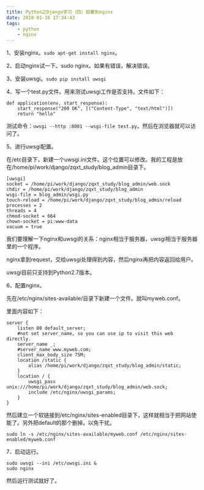 ```yaml
---
title: Python之Django学习（四）部署到nginx
date: 2018-01-16 17:34:43
tags:
	- python
	- nginx
---
```






1、安装nginx。`sudo apt-get install nginx`。

2、启动nginx试一下。sudo nginx。如果有错误，解决错误。

3、安装uwsgi。`sudo pip install uwsgi`

4、写一个test.py文件。用来测试uwsgi工作是否支持。文件如下：

```
def application(env, start_response):
	start_response("200 OK", [("Content-Type", "text/html")])
	return "hello"

```

测试命令：`uwsgi --http :8001 --wsgi-file test.py`。然后在浏览器就可以访问了。

5、进行uwsgi配置。

在/etc目录下，新建一个uwsgi.ini文件。这个位置可以修改。我的工程是放在/home/pi/work/django/zqxt_study/blog_admin目录下。

```
[uwsgi]
socket = /home/pi/work/django/zqxt_study/blog_admin/web.sock
chdir = /home/pi/work/django/zqxt_study/blog_admin
wsgi-file = blog_admin/wsgi.py
touch-reload = /home/pi/work/django/zqxt_study/blog_admin/reload
processes = 2
threads = 4
chmod-socket = 664
chown-socket = pi:www-data
vacuum = true
```

我们要理解一下nginx和uwsgi的关系：nginx相当于服务器，uwsgi相当于服务器里的一个程序。

nginx拿到request，交给uwsgi处理得到内容，然后nginx再把内容返回给用户。

uwsgi目前只支持到Python2.7版本。

6、配置nginx。

先在/etc/nginx/sites-available/目录下新建一个文件。就叫myweb.conf。

里面内容如下：

```
server {
    listen 80 default_server;
    #not set server_name, so you can use ip to visit this web directly.
    server_name _;
    #server_name www.myweb.com;
    client_max_body_size 75M;
    location /static {
        alias /home/pi/work/django/zqxt_study/blog_admin/static;
    }
    location / {
        uwsgi_pass  unix:///home/pi/work/django/zqxt_study/blog_admin/web.sock;
        include /etc/nginx/uwsgi_params;
    }
}

```

然后建立一个软链接到/etc/nginx/sites-enabled目录下，这样就相当于把网站使能了。另外把default的那个删掉。以免干扰。

```
sudo ln -s /etc/nginx/sites-available/myweb.conf /etc/nginx/sites-enabled/myweb.conf
```



7、启动运行。

```
sudo uwsgi --ini /etc/uwsgi.ini &
sudo nginx
```

然后运行测试就好了。






